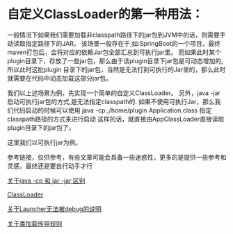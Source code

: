 # 自定义ClassLoader的第一种用法：

一般情况下如果我们需要加载非classpath路径下的jar包到JVM中的话，则需要手动读取指定路径下的JAR。 该场景一般存在于,如:SpringBoot的一个项目，最终maven打包后，会将对应的依赖Jar包全部汇总到可执行jar里。
而如果此时某个plugin目录下，存放了一些jar包，那么由于该plugin目录下jar包是可动态增加的,所以此时这批plugin 目录下的jar包，当然是无法打到可执行的Jar里的，那么此时就需要在代码中动态加载这部分jar包。

我们以上述场景为例，先实现一个简单的自定义ClassLoader。 另外，java -jar 启动可执行jar包的方式,是无法指定classpath的. 如果不使用可执行Jar，那么我们代码启动的时候可以使用 java
-cp.;/home/plugin Application.class 指定classpath路径的方式来进行启动 这样的话，就直接由AppClassLoader直接读取plugin目录下的jar包了。
<p/>
这里我们以可执行jar为例。
<p/>

参考链接，仅供参考，有些文章可能会具备一些迷惑性，更多的是提供一些参考和灵感，最终还是要自行动手才行

[关于java -cp 和 jar -jar 区别](https://www.cnblogs.com/klb561/p/10513575.html)

[ClassLoader](https://blog.csdn.net/javazejian/article/details/73413292)

[关于Launcher无法被debug的说明](https://blog.csdn.net/li_xunhuan/article/details/104384383)

[关于类加载传导规则](https://blog.xiaohansong.com/classloader-isolation.html#more)